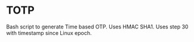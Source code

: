 # TOTP

Bash script to generate Time based OTP. Uses HMAC SHA1. Uses step 30 with timestamp since Linux epoch.
